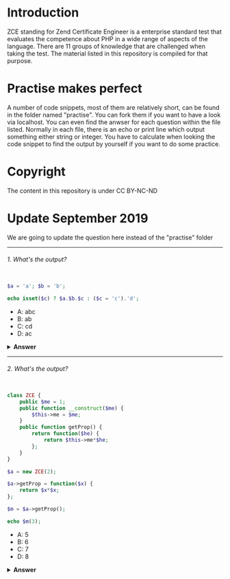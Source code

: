 # Introduction

ZCE standing for Zend Certificate Engineer is a enterprise standard test that evaluates the competence about PHP in a wide range of aspects of the language. There are 11 groups of knowledge that are challenged when taking the test. The material listed in this repository is compiled for that purpose. 

# Practise makes perfect

A number of code snippets, most of them are relatively short, can be found in the folder named "practise". You can fork them if you want to have a look via localhost. You can even find the anwser for each question within the file listed. Normally in each file, there is an echo or print line which output something either string or integer. You have to calculate when looking the code snippet to find the output by yourself if you want to do some practice. 

# Copyright

The content in this repository is under CC BY-NC-ND 

# Update September 2019

We are going to update the question here instead of the "practise" folder

---

###### 1. What's the output?
```php

$a = 'a'; $b = 'b';

echo isset($c) ? $a.$b.$c : ($c = 'c').'d';
```
- A:  abc
- B:  ab
- C:  cd
- D:  ac

<details><summary><b>Answer</b></summary>
<p>

#### Answer: C

As `$c` is not declared then we get `else`, meaning `echo ($c = 'c').'d';`, which returns "cd". This is the first question, so hello world :-)
</p>
</details>

---

###### 2. What's the output?
```php

class ZCE {
	public $me = 1;
	public function __construct($me) { 
		$this->me = $me; 
	}
	public function getProp() {
		return function($he) {
			return $this->me*$he;
		};
	}
}

$a = new ZCE(2);

$a->getProp = function($x) {
	return $x*$x;
};

$m = $a->getProp();

echo $m(3);

```
- A:  5
- B:  6
- C:  7
- D:  8

<details><summary><b>Answer</b></summary>
<p>

#### Answer: B

We have two functions named getProp(), one declared inside the class and another one declared with the object `$a` and that override the previous one. Yet, when we call `$m = $a->getProp();`, we still access to the method declared inside the ZCE class.

Check the result at https://3v4l.org/eAOR4

</p>
</details>




